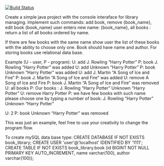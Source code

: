 [![Build Status](https://travis-ci.org/VadimSharomov/book-library-console.svg?branch=master)](https://travis-ci.org/VadimSharomov/book-library-console)


Create a simple java project with the console interaface for library managing. Implement such commands:
add book,
remove {book_name},
edit book {book_name}
               user enters new name: {book_name},
all books : return a list of all books ordered by name.

If there are few books with the same name show user the list of these books with the ability to choose only one.
Book should have name and author.
For storing books use relational data base. 

Example (U - user, P - program):
U: add J. Rowling “Harry Potter”
P: book J. Rowling “Harry Potter” was added 
U: add Unknown “Harry Potter”
P: book Unknown “Harry Potter” was added 
U: add J. Martin “A Song of Ice and Fire”
P: book J. Martin “A Song of Ice and Fire” was added 
U: remove A Song of Ice and Fire
P: book J. Martin “A Song of Ice and Fire” was removed 
U: all books
P: Our books : 
           		 J. Rowling “Harry Potter”
          		 Unknown “Harry Potter”
U: remove Harry Potter
P: we have few books with such name please choose one by typing a number of book:
    J. Rowling “Harry Potter”
    Unknown “Harry Potter”

U: 2
P: book Unknown “Harry Potter” was removed

This was just an example, feel free to use your creativity to change the program flow.


To create mySQL data base type:
CREATE DATABASE IF NOT EXISTS book_library;
CREATE USER 'user'@'localhost' IDENTIFIED BY '1111';
CREATE TABLE IF NOT EXISTS book_library.book (id BIGINT NOT NULL PRIMARY KEY AUTO_INCREMENT, name varchar(100), author varchar(100));